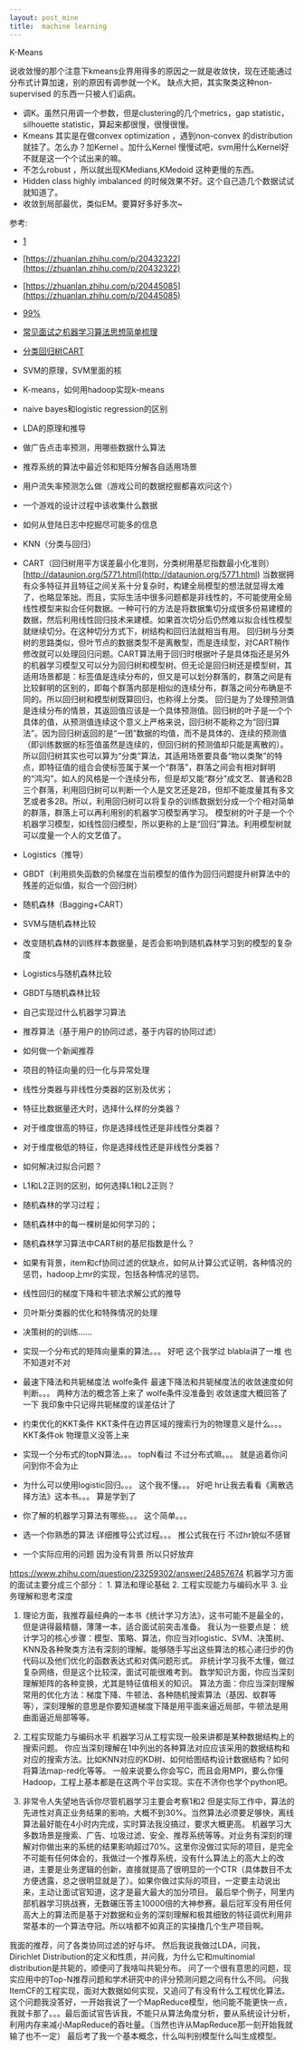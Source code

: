 ```yaml
---
layout: post_mine
title:  machine learning
---
```


K-Means

说收敛慢的那个注意下kmeans业界用得多的原因之一就是收敛快，现在还能通过分布式计算加速，别的原因有调参就一个K。
缺点大把，其实聚类这种non-supervised 的东西一只被人们诟病。

- 调K。虽然只用调一个参数，但是clustering的几个metrics，gap statistic，silhouette statistic，算起来都很慢，很慢很慢。
- Kmeans 其实是在做convex optimization ，遇到non-convex 的distribution 就挂了。怎么办？加Kernel 。加什么Kernel 慢慢试吧，svm用什么Kernel好不就是这一个个试出来的嘛。
- 不怎么robust ，所以就出现KMedians,KMedoid 这种更慢的东西。
- Hidden class highly imbalanced 的时候效果不好。这个自己造几个数据试试就知道了。
- 收敛到局部最优，类似EM。要算好多好多次~

参考:
- [1](https://www.zhihu.com/question/31296149)
- [https://zhuanlan.zhihu.com/p/20432322](https://zhuanlan.zhihu.com/p/20432322) 
- [https://zhuanlan.zhihu.com/p/20445085](https://zhuanlan.zhihu.com/p/20445085)
- [99%](http://blog.csdn.net/v_july_v/article/details/7382693)
- [常见面试之机器学习算法思想简单梳理](http://www.cnblogs.com/tornadomeet/p/3395593.html)
- [分类回归树CART](http://www.cnblogs.com/zhangchaoyang/articles/2709922.html)

- SVM的原理，SVM里面的核
- K-means，如何用hadoop实现k-means
- naive bayes和logistic regression的区别
- LDA的原理和推导
- 做广告点击率预测，用哪些数据什么算法
- 推荐系统的算法中最近邻和矩阵分解各自适用场景
- 用户流失率预测怎么做（游戏公司的数据挖掘都喜欢问这个）
- 一个游戏的设计过程中该收集什么数据
- 如何从登陆日志中挖掘尽可能多的信息

- KNN（分类与回归）
- CART（回归树用平方误差最小化准则，分类树用基尼指数最小化准则）
[http://dataunion.org/5771.html](http://dataunion.org/5771.html)
当数据拥有众多特征并且特征之间关系十分复杂时，构建全局模型的想法就显得太难了，也略显笨拙。而且，实际生活中很多问题都是非线性的，不可能使用全局线性模型来拟合任何数据。一种可行的方法是将数据集切分成很多份易建模的数据，然后利用线性回归技术来建模。如果首次切分后仍然难以拟合线性模型就继续切分。在这种切分方式下，树结构和回归法就相当有用。
回归树与分类树的思路类似，但叶节点的数据类型不是离散型，而是连续型，对CART稍作修改就可以处理回归问题。CART算法用于回归时根据叶子是具体指还是另外的机器学习模型又可以分为回归树和模型树。但无论是回归树还是模型树，其适用场景都是：标签值是连续分布的，但又是可以划分群落的，群落之间是有比较鲜明的区别的，即每个群落内部是相似的连续分布，群落之间分布确是不同的。所以回归树和模型树既算回归，也称得上分类。
回归是为了处理预测值是连续分布的情景，其返回值应该是一个具体预测值。回归树的叶子是一个个具体的值，从预测值连续这个意义上严格来说，回归树不能称之为“回归算法”。因为回归树返回的是“一团”数据的均值，而不是具体的、连续的预测值（即训练数据的标签值虽然是连续的，但回归树的预测值却只能是离散的）。所以回归树其实也可以算为“分类”算法，其适用场景要具备“物以类聚”的特点，即特征值的组合会使标签属于某一个“群落”，群落之间会有相对鲜明的“鸿沟”。如人的风格是一个连续分布，但是却又能“群分”成文艺、普通和2B三个群落，利用回归树可以判断一个人是文艺还是2B，但却不能度量其有多文艺或者多2B。所以，利用回归树可以将复杂的训练数据划分成一个个相对简单的群落，群落上可以再利用别的机器学习模型再学习。 
模型树的叶子是一个个机器学习模型，如线性回归模型，所以更称的上是“回归”算法。利用模型树就可以度量一个人的文艺值了。

- Logistics（推导）
- GBDT（利用损失函数的负梯度在当前模型的值作为回归问题提升树算法中的残差的近似值，拟合一个回归树）
- 随机森林（Bagging+CART）
- SVM与随机森林比较
- 改变随机森林的训练样本数据量，是否会影响到随机森林学习到的模型的复杂度
- Logistics与随机森林比较
- GBDT与随机森林比较
- 自己实现过什么机器学习算法
- 推荐算法（基于用户的协同过滤，基于内容的协同过滤）
- 如何做一个新闻推荐

- 项目的特征向量的归一化与异常处理
- 线性分类器与非线性分类器的区别及优劣；
- 特征比数据量还大时，选择什么样的分类器？
- 对于维度很高的特征，你是选择线性还是非线性分类器？
- 对于维度极低的特征，你是选择线性还是非线性分类器？
- 如何解决过拟合问题？
- L1和L2正则的区别，如何选择L1和L2正则？
- 随机森林的学习过程；
- 随机森林中的每一棵树是如何学习的；
- 随机森林学习算法中CART树的基尼指数是什么？

- 如果有背景，item和cf协同过滤的优缺点，如何从计算公式证明，各种情况的惩罚，hadoop上mr的实现，包括各种情况的惩罚。
- 线性回归的梯度下降和牛顿法求解公式的推导
- 贝叶斯分类器的优化和特殊情况的处理
- 决策树的的训练……

- 实现一个分布式的矩阵向量乘的算法。。。
好吧 这个我学过 blabla讲了一堆 也不知道对不对 
- 最速下降法和共轭梯度法 wolfe条件 最速下降法和共轭梯度法的收敛速度如何判断。。。
两种方法的概念答上来了 wolfe条件没准备到 收敛速度大概回答了一下 我印象中只记得共轭梯度的误差估计了 
- 约束优化的KKT条件 KKT条件在边界区域的搜索行为的物理意义是什么。。。
KKT条件ok 物理意义没答上来 
- 实现一个分布式的topN算法。。。
topN看过 不过分布式嘛。。。 就是追着你问 问到你不会为止
- 为什么可以使用logistic回归。。。
这个我不懂。。。 好吧 hr让我去看看《离散选择方法》这本书。。。 算是学到了
- 你了解的机器学习算法有哪些。。。
这个简单。。。
- 选一个你熟悉的算法 详细推导公式过程。。。
推公式我在行 不过hr貌似不感冒 
- 一个实际应用的问题 因为没有背景 所以只好放弃

https://www.zhihu.com/question/23259302/answer/24857674
机器学习方面的面试主要分成三个部分： 1. 算法和理论基础 2. 工程实现能力与编码水平 3. 业务理解和思考深度 

1. 理论方面，我推荐最经典的一本书《统计学习方法》，这书可能不是最全的，但是讲得最精髓，薄薄一本，适合面试前突击准备。 我认为一些要点是： 统计学习的核心步骤：模型、策略、算法，你应当对logistic、SVM、决策树、KNN及各种聚类方法有深刻的理解。能够随手写出这些算法的核心递归步的伪代码以及他们优化的函数表达式和对偶问题形式。 非统计学习我不太懂，做过复杂网络，但是这个比较深，面试可能很难考到。 数学知识方面，你应当深刻理解矩阵的各种变换，尤其是特征值相关的知识。 算法方面：你应当深刻理解常用的优化方法：梯度下降、牛顿法、各种随机搜索算法（基因、蚁群等等），深刻理解的意思是你要知道梯度下降是用平面来逼近局部，牛顿法是用曲面逼近局部等等。 

2. 工程实现能力与编码水平 机器学习从工程实现一般来讲都是某种数据结构上的搜索问题。 你应当深刻理解在1中列出的各种算法对应应该采用的数据结构和对应的搜索方法。比如KNN对应的KD树、如何给图结构设计数据结构？如何将算法map-red化等等。 一般来说要么你会写C，而且会用MPI，要么你懂Hadoop，工程上基本都是在这两个平台实现。实在不济你也学个python吧。 

3. 非常令人失望地告诉你尽管机器学习主要会考察1和2 但是实际工作中，算法的先进性对真正业务结果的影响，大概不到30%。当然算法必须要足够快，离线算法最好能在4小时内完成，实时算法我没搞过，要求大概更高。 机器学习大多数场景是搜索、广告、垃圾过滤、安全、推荐系统等等。对业务有深刻的理解对你做出来的系统的结果影响超过70%。这里你没做过实际的项目，是完全不可能有任何体会的，我做过一个推荐系统，没有什么算法上的高大上的改进，主要是业务逻辑的创新，直接就提高了很明显的一个CTR（具体数目不太方便透露，总之很明显就是了）。如果你做过实际的项目，一定要主动说出来，主动让面试官知道，这才是最大最大的加分项目。 最后举个例子，阿里内部机器学习挑战赛，无数碾压答主10000倍的大神参赛。最后冠军没有用任何高大上的算法而是基于对数据和业务的深刻理解和极其细致的特征调优利用非常基本的一个算法夺冠。所以啥都不如真正的实操撸几个生产项目啊。


我面的推荐，问了各类协同过滤的好与坏。
然后我说我做过LDA，问我，Dirichlet Distribution的定义和性质，并问我，为什么它和multinomial distribution是共轭的，顺便问了我啥叫共轭分布。
问了一个很有意思的问题，现实应用中的Top-N推荐问题和学术研究中的评分预测问题之间有什么不同。
问我ItemCF的工程实现，面对大数据如何实现，又追问了有没有什么工程优化算法。这个问题我没答好，一开始我说了一个MapReduce模型，他问能不能更快一点，我就卡那了。。。最后面试官告诉我，不能只从算法角度分析，要从系统设计分析，利用内存来减小MapReduce的吞吐量。（当然也许从MapReduce那一刻开始我就输了也不一定）
最后考了我一个基本概念，什么叫判别模型什么叫生成模型。

